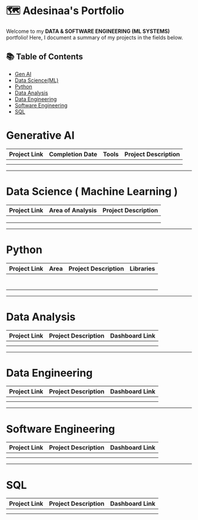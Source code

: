 # 🗺 Adesinaa's Portfolio

Welcome to my **DATA & SOFTWARE ENGINEERING (ML SYSTEMS)** portfolio! Here, I document a summary of my projects in the fields below. 

## 📚 Table of Contents
- [Gen AI](#generative-ai)
- [Data Science(ML)](#data-science--machine-learning-)
- [Python](#python)
- [Data Analysis](#data-analysis)
- [Data Engineering](#data-engineering)
- [Software Engineering](#software-engineering)
- [SQL](#sql)

# Generative AI

| Project Link | Completion Date | Tools | Project Description | 
|---|---|---|---|
|  |  |  |  |
|  |  | |

***

# Data Science ( Machine Learning )

| Project Link | Area of Analysis | Project Description | 
|---|---|---|
| |  |  | 
| |  |  
|  |  |  |  

***

# Python

| Project Link | Area | Project Description | Libraries |    
|---|---|---|---|
|  |  |  | 
|  |  |  |  |   
|  |  |  |  |   
|  |  |  |  |   
|  |  |  |  |
|  |  |  | |
| |  |  |  |

***

# Data Analysis

| Project Link | Project Description | Dashboard Link |
|---|---|---|
|  |  |  |
|  |  |  |


***

# Data Engineering

| Project Link | Project Description | Dashboard Link |
|---|---|---|
|  |  |
|  |  | |

***

# Software Engineering

| Project Link | Project Description | Dashboard Link |
|---|---|---|
| |  |  |
|  |  |  |

***

# SQL

| Project Link | Project Description | Dashboard Link |
|---|---|---|
|  |   |  |
|  |  |  |


